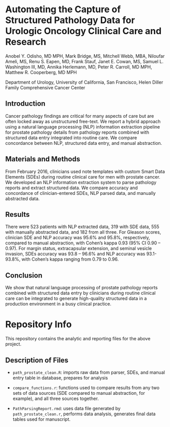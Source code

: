 # Automating the Capture of Structured Pathology Data for Urologic Oncology Clinical Care and Research

Anobel Y. Odisho, MD MPH, Mark Bridge, MS, Mitchell Webb, MBA, Niloufar Ameli, MS, Renu S. Eapen, MD, Frank Stauf, Janet E. Cowan, MS, Samuel L. Washington III, MD, Annika Herlemann, MD, Peter R. Carroll, MD MPH, Matthew R. Cooperberg, MD MPH

Department of Urology, University of California, San Francisco, Helen Diller Family Comprehensive Cancer Center

## Introduction
Cancer pathology findings are critical for many aspects of care but are often locked away as unstructured free-text. We report a hybrid approach using a natural language processing (NLP) information extraction pipeline for prostate pathology details from pathology reports combined with structured data entry integrated into routine care. We compare concordance between NLP, structured data entry, and manual abstraction.

## Materials and Methods
From February 2016, clinicians used note templates with custom Smart Data Elements (SDEs) during routine clinical care for men with prostate cancer. We developed an NLP information extraction system to parse pathology reports and extract structured data. We compare accuracy and concordance of clinician-entered SDEs, NLP parsed data, and manually abstracted data.

## Results
There were 523 patients with NLP extracted data, 319 with SDE data, 555 with manually abstracted data, and 182 from all three. For Gleason scores, clinician SDE and NLP accuracy was 95.6% and 95.8%, respectively, compared to manual abstraction, with Cohen’s kappa 0.93 (95% CI 0.90 – 0.97). For margin status, extracapsular extension, and seminal vesicle invasion, SDEs accuracy was 93.8 – 96.6% and NLP accuracy was 93.1-93.8%, with Cohen’s kappa ranging from 0.79 to 0.96.

## Conclusion
We show that natural language processing of prostate pathology reports combined with structured data entry by clinicians during routine clinical care can be integrated to generate high-quality structured data in a production environment in a busy clinical practice. 

# Repository Info

This repository contains the analytic and reporting files for the above project.

## Description of Files
- `path_prostate_clean.R`: imports raw data from parser, SDEs, and manual entry table in database, prepares for analysis

- `compare_functions.r`: functions used to compare results from any two sets of data sources (SDE compared to manual abstraction, for example), and all three sources together.

- `PathParsingReport.rmd`: uses data file generated by `path_prostate_clean.r`, performs data analysis, generates final data tables used for manuscript.
